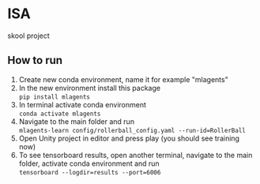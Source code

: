 # ISA
skool project


## How to run
1. Create new conda environment, name it for example "mlagents"
2. In the new environment install this package <br>
`pip install mlagents`
3. In terminal activate conda environment <br>
`conda activate mlagents`
4. Navigate to the main folder and run <br>
`mlagents-learn config/rollerball_config.yaml --run-id=RollerBall`
5. Open Unity project in editor and press play (you should see training now)
6. To see tensorboard results, open another terminal, navigate to the main folder, activate conda environment and run <br>
`tensorboard --logdir=results --port=6006`
